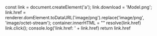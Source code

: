  const link = document.createElement('a');
        link.download = 'Model.png';
        link.href = renderer.domElement.toDataURL('image/png').replace('image/png', 'image/octet-stream');
        container.innerHTML = ""
        resolve(link.href)
        link.click();
        console.log('link.href: ' + link.href)
        return link.href
